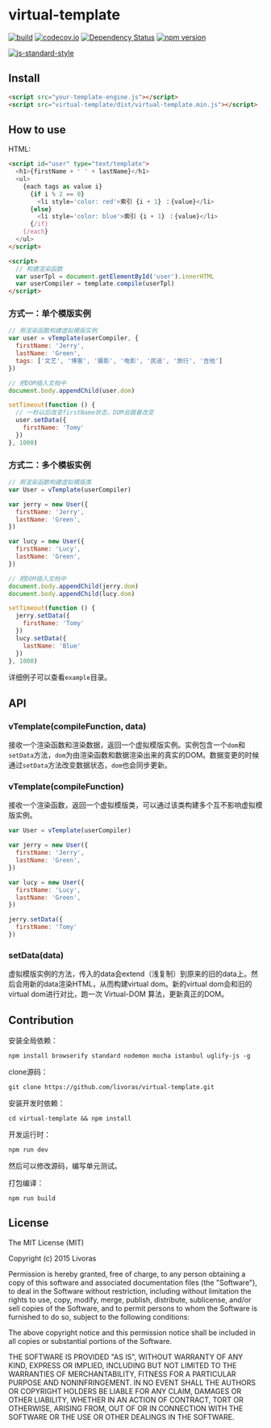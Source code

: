 virtual-template
==============================
[![build](https://circleci.com/gh/livoras/virtual-template/tree/master.png?style=shield)](https://circleci.com/gh/livoras/virtual-template?branch=artTemplate) 
[![codecov.io](https://codecov.io/github/livoras/virtual-template/coverage.svg?branch=artTemplate)](https://codecov.io/github/livoras/virtual-template?branch=artTemplate) 
[![Dependency Status](https://david-dm.org/livoras/virtual-template.svg)](https://david-dm.org/livoras/virtual-template)
[![npm version](https://badge.fury.io/js/virtual-template.svg)](https://badge.fury.io/js/virtual-template) 

[![js-standard-style](https://cdn.rawgit.com/feross/standard/master/badge.svg)](https://github.com/feross/standard)

## Install

```html
<script src="your-template-engine.js"></script>
<script src="virtual-template/dist/virtual-template.min.js"></script>
```

## How to use

HTML:

```html
<script id="user" type="text/template">
  <h1>{firstName + ' ' + lastName}</h1>
  <ul>
    {each tags as value i}
      {if i % 2 == 0}
        <li style='color: red'>索引 {i + 1} ：{value}</li>
      {else}
        <li style='color: blue'>索引 {i + 1} ：{value}</li>
      {/if}
    {/each}
  </ul>
</script>

<script>
  // 构建渲染函数
  var userTpl = document.getElementById('user').innerHTML
  var userCompiler = template.compile(userTpl)
</script>
```

### 方式一：单个模版实例

```javascript
// 用渲染函数构建虚拟模版实例
var user = vTemplate(userCompiler, {
  firstName: 'Jerry',
  lastName: 'Green',
  tags: ['文艺', '博客', '摄影', '电影', '民谣', '旅行', '吉他']
})

// 把DOM插入文档中
document.body.appendChild(user.dom)

setTimeout(function () {
  // 一秒以后改变firstName状态，DOM会跟着改变
  user.setData({
    firstName: 'Tomy'
  })
}, 1000)
```

### 方式二：多个模板实例
```javascript
// 用渲染函数构建虚拟模版类
var User = vTemplate(userCompiler)

var jerry = new User({
  firstName: 'Jerry',
  lastName: 'Green',
})

var lucy = new User({
  firstName: 'Lucy',
  lastName: 'Green',
})

// 把DOM插入文档中
document.body.appendChild(jerry.dom)
document.body.appendChild(lucy.dom)

setTimeout(function () {
  jerry.setData({
    firstName: 'Tomy'
  })
  lucy.setData({
    lastName: 'Blue'
  })
}, 1000)
```

详细例子可以查看`example`目录。

## API

### vTemplate(compileFunction, data)

接收一个渲染函数和渲染数据，返回一个虚拟模版实例。实例包含一个`dom`和`setData`方法，`dom`为由渲染函数和数据渲染出来的真实的DOM。数据变更的时候通过`setData`方法改变数据状态，`dom`也会同步更新。

### vTemplate(compileFunction)

接收一个渲染函数，返回一个虚拟模版类，可以通过该类构建多个互不影响虚拟模版实例。

```javascript
var User = vTemplate(userCompiler)

var jerry = new User({
  firstName: 'Jerry',
  lastName: 'Green',
})

var lucy = new User({
  firstName: 'Lucy',
  lastName: 'Green',
})

jerry.setData({
  firstName: 'Tomy'
})
```

### setData(data)
虚拟模版实例的方法，传入的data会extend（浅复制）到原来的旧的data上。然后会用新的data渲染HTML，从而构建virtual dom。新的virtual dom会和旧的virtual dom进行对比，跑一次 Virtual-DOM 算法，更新真正的DOM。

## Contribution


安装全局依赖：

    npm install browserify standard nodemon mocha istanbul uglify-js -g


clone源码：

    git clone https://github.com/livoras/virtual-template.git

安装开发时依赖：

    cd virtual-template && npm install

开发运行时：

    npm run dev

然后可以修改源码，编写单元测试。

打包编译：

    npm run build

## License
The MIT License (MIT)

Copyright (c) 2015 Livoras

Permission is hereby granted, free of charge, to any person obtaining a copy
of this software and associated documentation files (the "Software"), to deal
in the Software without restriction, including without limitation the rights
to use, copy, modify, merge, publish, distribute, sublicense, and/or sell
copies of the Software, and to permit persons to whom the Software is
furnished to do so, subject to the following conditions:

The above copyright notice and this permission notice shall be included in all
copies or substantial portions of the Software.

THE SOFTWARE IS PROVIDED "AS IS", WITHOUT WARRANTY OF ANY KIND, EXPRESS OR
IMPLIED, INCLUDING BUT NOT LIMITED TO THE WARRANTIES OF MERCHANTABILITY,
FITNESS FOR A PARTICULAR PURPOSE AND NONINFRINGEMENT. IN NO EVENT SHALL THE
AUTHORS OR COPYRIGHT HOLDERS BE LIABLE FOR ANY CLAIM, DAMAGES OR OTHER
LIABILITY, WHETHER IN AN ACTION OF CONTRACT, TORT OR OTHERWISE, ARISING FROM,
OUT OF OR IN CONNECTION WITH THE SOFTWARE OR THE USE OR OTHER DEALINGS IN THE
SOFTWARE.




